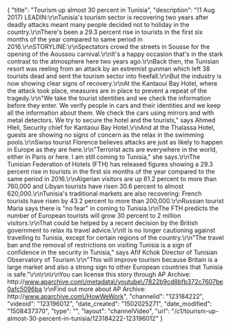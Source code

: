 {
    "title": "Tourism up almost 30 percent in Tunisia",
    "description": "(1 Aug 2017) LEADIN:\r\nTunisia's tourism sector is recovering two years after deadly attacks meant many people decided not to holiday in the country.\r\nThere's been a 29.3 percent rise in tourists in the first six months of the year compared to same period in 2016.\r\nSTORYLINE:\r\nSpectators crowd the streets in Sousse for the opening of the Aoussou carnival.\r\nIt's a happy occasion that's in the stark contrast to the atmosphere here two years ago.\r\nBack then, the Tunisian resort was reeling from an attack by an extremist gunman which left 38 tourists dead and sent the tourism sector into freefall.\r\nBut the industry is now showing clear signs of recovery.\r\nAt the Kantaoui Bay Hotel, where the attack took place, measures are in place to prevent a repeat of the tragedy.\r\n\"We take the tourist identities and we check the information before they enter. We verify people in cars and their identities and we keep all the information about them. We check the cars using mirrors and with metal detectors. We try to secure the hotel and the tourists,\" says Ahmed Hleli, Security chief for Kantaoui Bay Hotel.\r\nAnd at the Thalassa Hotel, guests are showing no signs of concern as the relax in the swimming pools.\r\nSwiss tourist Florence believes attacks are just as likely to happen in Europe as they are here.\r\n\"Terrorist acts are everywhere in the world, either in Paris or here. I am still coming to Tunisia,\" she says.\r\nThe Tunisian Federation of Hotels (FTH) has released figures showing a 29.3 percent rise in tourists in the first six months of the year compared to the same period in 2016.\r\nAlgerian visitors are up 61.2 percent to more than 760,000 and Libyan tourists have risen 30.6 percent to almost 620,000.\r\nTunisia's traditional markets are also recovering: French tourists have risen by 43.2 percent to more than 200,000.\r\nRussian tourist Maria says there is \"no fear\" in coming to Tunisia.\r\nThe FTH predicts the number of European tourists will grow 30 percent to 2 million visitors.\r\nThat could be helped by a recent decision by the British government to relax its travel advice.\r\nIt is no longer cautioning against travelling to Tunisia, except for certain regions of the country.\r\n\"The travel ban and the removal of restrictions on visiting Tunisia is a sign of confidence in the security in Tunisia,\" says Afif Kchok Director of Tunisian Observatory of Tourism.\r\n\"This will improve tourism because Britain is a large market and also a strong sign to other European countries that Tunisia is safe.\"\r\n\r\n\r\nYou can license this story through AP Archive: http:\/\/www.aparchive.com\/metadata\/youtube\/7822b9cd8bfb372c7607be0afc5096ba \r\nFind out more about AP Archive: http:\/\/www.aparchive.com\/HowWeWork",
    "channelid": "123184222",
    "videoid": "123196012",
    "date_created": "1502025271",
    "date_modified": "1508437370",
    "type": "",
    "layout": "channelVideo",
    "url": "\/c1\/tourism-up-almost-30-percent-in-tunisia\/123184222-123196012"
}